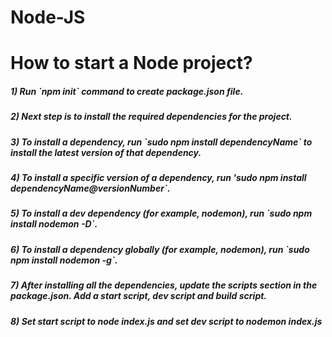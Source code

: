 # Node-JS

<h1>How to start a Node project?</h1>
<h5>1) Run `npm init` command to create package.json file.</h5>
<h5>2) Next step is to install the required dependencies for the project.</h5>
<h5>3) To install a dependency, run `sudo npm install dependencyName` to install the latest version of that dependency.</h5>
<h5>4) To install a specific version of a dependency, run 'sudo npm install dependencyName@versionNumber`.</h5>
<h5>5) To install a dev dependency (for example, nodemon), run `sudo npm install nodemon -D`.</h5>
<h5>6) To install a dependency globally (for example, nodemon), run `sudo npm install nodemon -g`.</h5>
<h5>7) After installing all the dependencies, update the scripts section in the package.json. Add a start script, dev script and build script.</h5>
<h5>8) Set start script to node index.js and set dev script to nodemon index.js </h5?

